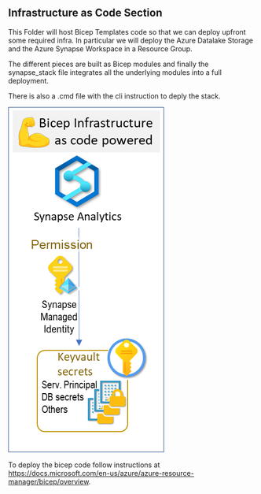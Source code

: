 ## Infrastructure as Code Section

This Folder will host Bicep Templates code so that we can deploy upfront some required infra. In particular we will deploy the Azure Datalake Storage and the Azure Synapse Workspace in a Resource Group.

The different pieces are built as Bicep modules and finally the synapse_stack file integrates all the underlying modules into a full deployment.

There is also a .cmd file with the cli instruction to deply the stack. 

![](imageIaC.png)

To deploy the bicep code follow instructions at https://docs.microsoft.com/en-us/azure/azure-resource-manager/bicep/overview.
